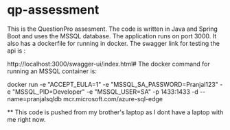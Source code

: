 # qp-assessment

This is the QuestionPro assesment. The code is written in Java and Spring Boot and uses the MSSQL database. The application runs on port 3000. It also has a dockerfile for running in docker. The swagger link for testing the api is :

http://localhost:3000/swagger-ui/index.html# The docker command for running an MSSQL container is:

docker run -e "ACCEPT_EULA=1" -e "MSSQL_SA_PASSWORD=Pranjal123" -e "MSSQL_PID=Developer" -e "MSSQL_USER=SA" -p 1433:1433 -d --name=pranjalsqldb mcr.microsoft.com/azure-sql-edge


** This code is pushed from my brother's laptop as I dont have a laptop with me right now.

